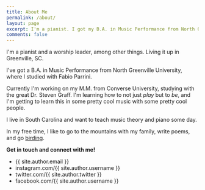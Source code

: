 ```yaml
---
title: About Me
permalink: /about/
layout: page
excerpt: I'm a pianist. I got my B.A. in Music Performance from North Greenville University, and I'm currently pursuing my M.M. in Performance at Converse University with Dr. Steven Graff.
comments: false
---
```


I'm a pianist and a worship leader, among other things. Living it up in Greenville, SC.

I've got a B.A. in Music Performance from North Greenville University, where I studied with Fabio Parrini.

Currently I'm working on my M.M. from Converse University, studying with the great Dr. Steven Graff. I'm learning how to not just *play* but to *be*, and I'm getting to learn this in some pretty cool music with some pretty cool people.

I live in South Carolina and want to teach music theory and piano some day.

In my free time, I like to go to the mountains with my family, write poems, and go [birding](https://www.newyorker.com/books/page-turner/the-difference-between-bird-watching-and-birding).

**Get in touch and connect with me!**

- {{ site.author.email }}
- instagram.com/{{ site.author.username }}
- twitter.com/{{ site.author.twitter }}
- facebook.com/{{ site.author.username }}
